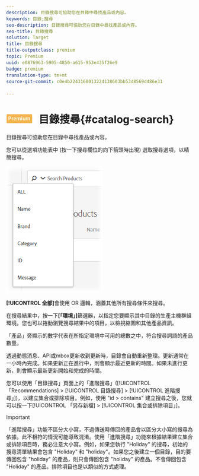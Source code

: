 ```yaml
---
description: 目錄搜尋可協助您在目錄中尋找產品或內容。
keywords: 目錄;搜尋
seo-description: 目錄搜尋可協助您在目錄中尋找產品或內容。
seo-title: 目錄搜尋
solution: Target
title: 目錄搜尋
title-outputclass: premium
topic: Premium
uuid: e0876963-5905-4850-a615-953e435f26e9
badge: premium
translation-type: tm+mt
source-git-commit: c0e4b2243160013224138603bb53d8569d486e31

---
```



# ![PREMIUM](/help/assets/premium.png) 目錄搜尋{#catalog-search}

目錄搜尋可協助您在目錄中尋找產品或內容。

您可以從選項功能表中 (按一下搜尋欄位的向下箭頭時出現) 選取搜尋選項，以精簡搜尋。

![](assets/searchproductsmenu.png)

**[!UICONTROL 全部]**&#x200B;會使用 OR 邏輯，涵蓋其他所有搜尋條件來搜尋。

在搜尋結果中，按一下&#x200B;**[「環境」]**&#x200B;篩選器，以指定您要顯示其中目錄的生產主機群組環境。您也可以捲動瀏覽搜尋結果中的項目，以檢視縮圖和其他產品資訊。

「產品」旁顯示的數字代表在所指定環境中可用的總數之中，符合搜尋詞語的產品數量。

透過動態消息、API或mbox更新收到更新時，目錄會自動重新整理。更新通常在一小時內完成。如果更新正在進行中，則會顯示最近更新的時間。如果未進行更新，則會顯示最新更新開始和完成的時間。

您可以使用「目錄搜尋」頁面上的「進階搜尋」([!UICONTROL 「Recommendations] &gt; [!UICONTROL 目錄搜尋] &gt; [!UICONTROL 進階搜尋」])，以建立集合或排除項目。例如，使用 "id &gt; contains" 建立搜尋之後，您就可以按一下[!UICONTROL 「另存新檔] &gt; [!UICONTROL 集合或排除項目」]。

>[!IMPORTANT]
>
>「進階搜尋」功能不區分大小寫，不過傳送時傳回的產品會以區分大小寫的搜尋為依據。此不相符的情況可能導致混淆。使用「進階搜尋」功能來根據結果建立集合或排除項目時，務必注意大小寫。例如，如果您執行 "Holiday" 的搜尋，初始的搜尋清單結果會包含 "Holiday" 和 "holiday"。如果您之後建立一個目錄，目的要傳回包含 "holiday" 的產品，則只會傳回包含 "holiday" 的產品。不會傳回包含 "Holiday" 的產品。排除項目也是以類似的方式處理。
